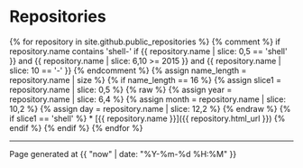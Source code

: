 # Repositories
{% for repository in site.github.public_repositories %}
  {% comment %} 
    if repository.name contains 'shell-' 
    if {{ repository.name | slice: 0,5 == 'shell' }} and {{ repository.name | slice: 6,10 >= 2015 }} and {{ repository.name | slice: 10 == '-' }}
  {% endcomment %}
  {% assign name_length = repository.name | size %}
  {% if name_length == 16 %}
    {% assign slice1 = repository.name | slice: 0,5 %}
    {% raw %}
      {% assign year = repository.name | slice: 6,4 %}
      {% assign month = repository.name | slice: 10,2 %}
      {% assign day = repository.name | slice: 12,2 %}
    {% endraw %}
    {% if slice1 == 'shell' %}
      * [{{ repository.name }}]({{ repository.html_url }})
    {% endif %}
  {% endif %}
{% endfor %}

--------

Page generated at {{ "now" | date: "%Y-%m-%d %H:%M" }}
